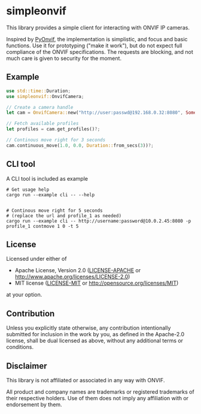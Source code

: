 # simpleonvif

This library provides a simple client for interacting with ONVIF IP cameras.

Inspired by [PyOnvif](https://github.com/Pegax/pyOnvif), the implementation
is simplistic, and focus and basic functions. Use it for prototyping ("make
it work"), but do not expect full compliance of the ONVIF specifications. The
requests are blocking, and not much care is given to security for the moment.

## Example

```rust
use std::time::Duration;
use simpleonvif::OnvifCamera;

// Create a camera handle
let cam = OnvifCamera::new("http://user:passwd@192.168.0.32:8080", Some("profile1"))?;

// Fetch available profiles
let profiles = cam.get_profiles()?;

// Continous move right for 3 seconds
cam.continuous_move(1.0, 0.0, Duration::from_secs(3))?;
```

## CLI tool

A CLI tool is included as example

```
# Get usage help
cargo run --example cli -- --help


# Continous move right for 5 seconds
# (replace the url and profile_1 as needed)
cargo run --example cli -- http://username:password@10.0.2.45:8080 -p profile_1 contmove 1 0 -t 5
```

## License

Licensed under either of

 * Apache License, Version 2.0
   ([LICENSE-APACHE](LICENSE-APACHE) or http://www.apache.org/licenses/LICENSE-2.0)
 * MIT license
   ([LICENSE-MIT](LICENSE-MIT) or http://opensource.org/licenses/MIT)

at your option.

## Contribution

Unless you explicitly state otherwise, any contribution intentionally submitted
for inclusion in the work by you, as defined in the Apache-2.0 license, shall be
dual licensed as above, without any additional terms or conditions.

## Disclaimer

This library is not affiliated or associated in any way with ONVIF.

All product and company names are trademarks or registered trademarks of
their respective holders. Use of them does not imply any affiliation with or
endorsement by them.
